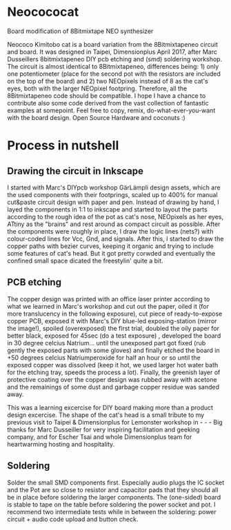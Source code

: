# Neocococat
Board modification of 8Bitmixtape NEO synthesizer

Neococo Kimitobo cat is a board variation from the 8Bitmixtapeneo circuit and board. It was designed in Taipei, Dimensionplus April 2017, after Marc Dusseillers 8bitmixtapeneo DIY pcb etching and (smd) soldering workshop. The circuit is almost identical to 8Bitmixtapeneo, differences being: 1) only one potentiometer (place for the second pot with the resistors are included on the top of the board) and 2) two NEOpixels instead of 8 as the cat's eyes, both with the larger NEOpixel footpring. Therefore, all the 8Bitmixtapeneo code should be compatible. I hope I have a chance to contribute also some code derived from the vast collection of fantastic examples at somepoint. Feel free to copy, remix, do-what-ever-you-want with the board design. Open Source Hardware and coconuts :)

# Process in nutshell

## Drawing the circuit in Inkscape

I started with Marc's DIYpcb workshop GärLämpli design assets, which are the used components with their footprings, scaled up to 400% for manual cut&paste circuit design with paper and pen. Instead of drawing by hand, I layed the components in 1:1 to inkscape and started to layout the parts according to the rough idea of the pot as cat's nose, NEOpixels as her eyes, ATtiny as the "brains" and rest around as compact circuit as possible. After the components were roughly in place, I draw the logic lines (nets?) with colour-coded lines for Vcc, Gnd, and signals. After this, I started to draw the copper paths with bezier curves, keeping it organic and trying to include some features of cat's head. But it got pretty corwded and eventually the confined small space dicated the freestylin' quite a bit.

## PCB etching

The copper design was printed with an office laser printer according to what we learned in Marc's workshop and cut out the paper, oiled it (for more translucency in the following exposure), cut piece of ready-to-expose copper PCB, exposed it with Marc's DIY blue-led exposing-station (mirror the image!), spoiled (overexposed) the first trial, doubled the oily paper for better black, exposed for 45sec (do a test exposure) , developed the board in 30 degree celcius Natrium... until the unexposed part got fixed (rub gently the exposed parts with some gloves) and finally etched the board in +50 degrees celcius Natriumperoxide for half an hour or so until the exposed copper was dissolved (keep it hot, we used larger hot water bath for the etching tray, speeds the process a lot). Finally, the greenish layer of protective coating over the copper design was rubbed away with acetone and the remainings of some dust and garbage copper residue was sanded away.

This was a learning excercise for DIY board making more than a product design excercise. The shape of the cat's head is a small tribute to my previous visit to Taipei & Dimensionplus for Lemonster workshop in - - -  Big thanks for Marc Dusseiller for very inspiring facilitation and geeking company, and for Escher Tsai and whole Dimensionplus team for heartwarming hosting and hospitality.

## Soldering

Solder the small SMD components first. Especially audio plugs the IC socket and the Pot are so close to resistor and capacitor pads that they should all be in place before soldering the larger components. The (one-sided) board is stable to tape on the table before soldering the power socket and pot. I recommend two intermediate tests while in between the soldering: power circuit + audio code upload and button check.

